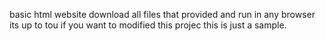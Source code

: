 basic html website
download all files that provided and run in any browser its up to tou if you want to modified this projec
this is just a sample.
